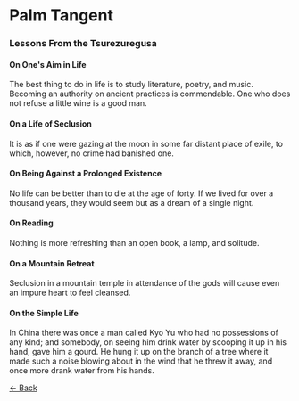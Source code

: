 # Palm Tangent
### Lessons From the Tsurezuregusa
#### On One's Aim in Life
The best thing to do in life is to study literature, poetry, and music. Becoming an authority on ancient practices is commendable. One who does not refuse a little wine is a good man.

#### On a Life of Seclusion
It is as if one were gazing at the moon in some far distant place of exile, to which, however, no crime had banished one.

#### On Being Against a Prolonged Existence
No life can be better than to die at the age of forty. If we lived for over a thousand years, they would seem but as a dream of a single night.

#### On Reading
Nothing is more refreshing than an open book, a lamp, and solitude.

#### On a Mountain Retreat
Seclusion in a mountain temple in attendance of the gods will cause even an impure heart to feel cleansed.

#### On the Simple Life
In China there was once a man called Kyo Yu who had no possessions of any kind; and somebody, on seeing him drink water by scooping it up in his hand, gave him a gourd. He hung it up on the branch of a tree where it made such a noise blowing about in the wind that he threw it away, and once more drank water from his hands.

[← Back](palmtangent.com/index.html)

